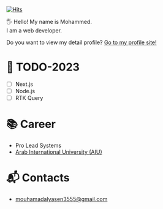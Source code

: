 [![Hits](https://hits.seeyoufarm.com/api/count/incr/badge.svg?url=https%3A%2F%2Fgithub.com%2Fowjs3901&count_bg=%2379C83D&title_bg=%23555555&icon=&icon_color=%23E7E7E7&title=hits&edge_flat=false)](https://hits.seeyoufarm.com)

🖐 Hello! My name is Mohammed.  
I am a web developer.

Do you want to view my detail profile?
[Go to my profile site!](https://mohammed-alyaseen.github.io/portfolio/)

# 📝 TODO-2023 

- [ ] Next.js
- [ ] Node.js 
- [ ] RTK Query

# 📚 Career
- Pro Lead Systems 
- [Arab International University (AIU)](https://www.aiu.edu.sy/)

# 📬 Contacts
- mouhamadalyasen3555@gmail.com
